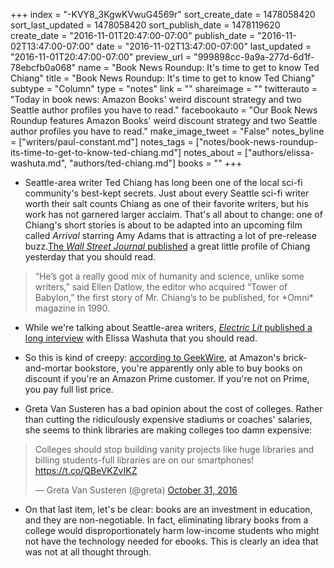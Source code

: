 +++
index = "-KVY8_3KgwKVwuG4569r"
sort_create_date = 1478058420
sort_last_updated = 1478058420
sort_publish_date = 1478119620
create_date = "2016-11-01T20:47:00-07:00"
publish_date = "2016-11-02T13:47:00-07:00"
date = "2016-11-02T13:47:00-07:00"
last_updated = "2016-11-01T20:47:00-07:00"
preview_url = "999898cc-9a9a-277d-6d1f-78ebcfb0a068"
name = "Book News Roundup: It's time to get to know Ted Chiang"
title = "Book News Roundup: It's time to get to know Ted Chiang"
subtype = "Column"
type = "notes"
link = ""
shareimage = ""
twitterauto = "Today in book news: Amazon Books' weird discount strategy and two Seattle author profiles you have to read."
facebookauto = "Our Book News Roundup features Amazon Books' weird discount strategy and two Seattle author profiles you have to read."
make_image_tweet = "False"
notes_byline = ["writers/paul-constant.md"]
notes_tags = ["notes/book-news-roundup-its-time-to-get-to-know-ted-chiang.md"]
notes_about = ["authors/elissa-washuta.md", "authors/ted-chiang.md"]
books = ""
+++
* Seattle-area writer Ted Chiang has long been one of the local sci-fi community's best-kept secrets. Just about every Seattle sci-fi writer worth their salt counts Chiang as one of their favorite writers, but his work has not garnered larger acclaim. That's all about to change: one of Chiang's short stories is about to be adapted into an upcoming film called *Arrival* starring Amy Adams that is attracting a lot of pre-release buzz.[The *Wall Street Journal* published](http://www.wsj.com/articles/a-new-story-in-sci-fi-writer-ted-chiangs-life-hollywood-1478015805) a great little profile of Chiang yesterday that you should read.

<blockquote>“He’s got a really good mix of humanity and science, unlike some writers,” said Ellen Datlow, the editor who acquired “Tower of Babylon,” the first story of Mr. Chiang’s to be published, for *Omni* magazine in 1990.</blockquote>

* While we're talking about Seattle-area writers, [*Electric Lit* published a long interview](https://electricliterature.com/native-voices-wont-be-silenced-aede8c2adc6b#.niuao1g71) with Elissa Washuta that you should read.

* So this is kind of creepy: [according to GeekWire](http://www.geekwire.com/2016/amazon-gives-prime-members-better-prices-physical-bookstores-hinting-new-retail-strategy/), at Amazon's brick-and-mortar bookstore, you're apparently only able to buy books on discount if you're an Amazon Prime customer. If you're not on Prime, you pay full list price.

* Greta Van Susteren has a bad opinion about the cost of colleges. Rather than cutting the ridiculously expensive stadiums or coaches' salaries, she seems to think libraries are making colleges too damn expensive:

<blockquote class="twitter-tweet" data-lang="en"><p lang="en" dir="ltr">Colleges should stop building vanity projects like huge libraries and billing students-full libraries are on our smartphones! <a href="https://t.co/QBeVKZvIKZ">https://t.co/QBeVKZvIKZ</a></p>&mdash; Greta Van Susteren (@greta) <a href="https://twitter.com/greta/status/793052011386265600">October 31, 2016</a></blockquote>

* On that last item, let's be clear: books are an investment in education, and they are non-negotiable. In fact, eliminating library books from a college would disproportionately harm low-income students who might not have the technology needed for ebooks. This is clearly an idea that was not at all thought through.